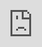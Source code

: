 # 🌊 Chatel Meteo Planner — Functional & Technical Specification

## 🎯 Objectif

Implémenter **l’interface utilisateur (UI)** du projet **`chatel-meteo-planner`**, une application web et mobile réactive permettant aux passionnés de sports nautiques de planifier leurs sessions en fonction des conditions météo et marées à **Châtelaillon-Plage**.

L’application est **frontend uniquement**, hébergée sur **GitHub Pages**, et consomme des données stockées dans le dossier `public/`.

---

## 🧱 Architecture Générale

* **Technologie** : React (client-side only, sans backend)
* **Langage** : JavaScript (ES6+)
* **Hébergement** : GitHub Pages (statique)
* **Données** : stockées dans `/public`
* **Internationalisation (i18n)** :

  * Le code est écrit en **anglais**
  * Tous les textes affichés doivent provenir de fichiers de **langue en français**
* **Aucune édition ou modification côté UI** : uniquement de la **consultation (read-only)**
Inspirations UI : maquettes web, mobile et montre fournies dans le dossier :

/UI-mockups/
   ├── web/
   ├── mobile/
   └── watch/

---

## 📦 Services Frontend à implémenter (ou adapter)

Les services sont situés (ou à créer) sous `src/services/` :

| Service           | Description                                                                                          |
| ----------------- | ---------------------------------------------------------------------------------------------------- |
| `activitiService` | Gestion et filtrage des activités disponibles selon les conditions météo et marées.                  |
| `weatherService`  | Récupération des données météo (scrapping + OpenWeather).                                            |
| `tideService`     | Calculs de marée et tendances (rising/falling, hauteurs, échéances).                                 |
| `plannerService`  | Coordination globale : combine météo, marées et préférences du marin pour recommander les activités. |

---

## 🌦️ Données météo

Source principale :
[`https://www.meteo-la-rochelle.fr/live-chatelaillon.php`](https://www.meteo-la-rochelle.fr/live-chatelaillon.php)

**Objectif du scraping (`scrapeMeteoLaRochelle()`) :**

* Extraire les informations :

  * Vitesse du vent (en nœuds et Beaufort)
  * Direction du vent
  * Moyenne sur 1 et 10 minutes
  * Images pertinentes (rose des vents, webcam)
* Actualisation temps réel

---

## 🌊 Données marées

* **Source API Météo France** (ou jeu de données local dans `/public/tides`)
* **Fonctions clés :**

  * `fetchTideData()`
  * `calculateTideHeightUsingTwelfths()`
* Informations à afficher :

  * Hauteur actuelle
  * Tendances (montante/descendante)
  * Prochaine marée haute/basse
  * Courbe optionnelle de marée (canvas ou SVG)

---

## 🧭 Données prévisions météo

* **Source secondaire** : OpenWeatherMap (5-day forecast)
* Fonction : `fetchFiveDayForecast()`
* Regroupe par jour :

  * Température min/max
  * Vent max (noeuds)
  * Probabilité de pluie
  * Direction du vent dominante

---

## 🏄‍♂️ Données des activités et marins

### Fichier : `/public/activities/activities.json`

Contient :

1. **5 profils de marins**
2. **4 types d’activités**
3. **Matériels suggérés selon profil et conditions**

### 👥 Profils marins

Chaque profil contient :

* `name` : prénom
* `height` : taille (cm)
* `weight` : poids (kg)
* `favoriteGear` : liste de matériels préférés (boards, sails, wings, boats)
* `preferredConditions` : plages de vent, houle ou marée idéales

Exemples de profils :
`Christophe`, `Constance`, `Matthieu`, `Théo`, `Anna`.

### 🏖️ Activités

| Nom           | Type      | Conditions                                                                                                    | Durée min | Matériel suggéré     |
| ------------- | --------- | ------------------------------------------------------------------------------------------------------------- | --------- | -------------------- |
| **Cirrus**    | bateau    | marée > 2m, vent 5–20 nds, houle < 3m, pas de pluie                                                           | 2h        | bateau, gilet        |
| **Windsurf**  | windsurf  | marée > 3m, vent 15–25 nds, direction SO/O/NO (idéal O), soleil non couché, week-end ou après 18h             | 2h        | 3 planches, 5 voiles |
| **Wing**      | wingfoil  | marée > 4m, vent 10–18 nds, direction SO/O/NO (idéal O), houle < 1m, soleil non couché, week-end ou après 18h | 2h        | 1 planche, 3 wings   |
| **Speedsail** | speedsail | marée < 4m, vent > 15 nds, direction SO/O (idéal O), soleil non couché, week-end ou après 18h                 | 2h        | 1 speedsail, 3 wings |


Bateau :  (Cirrus) Dufour 310 grand large (3 ris dans la grand voile)
Windsurf BOARD: JP Magic ride 110L, Bic techno 293L, RRD 150L
SAIL windsurf: gastra matrix 6.0, duotone idol ltd 5.0, neelpryde wizard 3.6, Duotone wrap 7.2
Wing Board and foil : GONG SUP INFLATABLE HIPE - 5'5  GONG WING FOIL ALLVATOR V2 X-OVER ALU - XL 
Wing : CABRINHA MANTIS 6.2 2021 , Gong wing 5.0, Wing Slingshot Slingwing V2 2021 - Taille : 4.4M- Couleur : ORANGE
Speedsail : norbert blanc sports

---

## 📱 Interface Utilisateur (UI)

### Inspiration

Mockups disponibles dans `UI-mockups/web` et `UI-mockups/mobile`.

### Design Prompt

> “Design a responsive, English-language UI for a GitHub-hosted front-end that helps wind and water sports enthusiasts plan their sessions around real-time marine conditions in Châtelaillon-Plage, France.”

### 🎨 Thème & UX

* **Palette nautique** : bleu profond, turquoise, sable clair
* **Typographie** : sans-serif claire avec accents sportifs
* **Iconographie** : matériel, direction du vent, marée
* **Charts** : sparklines, jauges radiales (vent, marée)
* **Accessibilité** : contraste fort, zones tactiles larges

---

## 🧩 Modules UI Principaux

### 1. Header / Hero

* Logo + nom de l’app : “Chatel Meteo Planner”
* Cartes de statut rapide :

  * Vent (nœuds + Beaufort)
  * Direction
  * Miniature webcam
* Sélecteur de profil marin

### 2. Dashboard Temps Réel

* Jauge de vent
* Boussole directionnelle
* Averages (1 min / 10 min)
* Widget marée (hauteur, tendance, courbe)
* Webcam du port (live ou snapshot)

<iframe src="https://pv.viewsurf.com/2080/Chatelaillon-Port" frameborder="0" scrolling="no" allowfullscreen="allowfullscreen" style="position:absolute;top:0;left:0;bottom:0;right:0;width:100%;height:100%;border:0px;"><br /></iframe>

* Notification opt-in banner

### 3. Planificateur (5 jours)

* Timeline horizontale des jours
* Cartes de prévisions : température, vent, pluie
* Filtres selon le profil sélectionné
* Cartes d’activités :

  * Conditions requises
  * Matériel recommandé (avec correspondance favoris)
  * Bouton “Notifier” ou “Rappel”

### 4. Fiche Marin

* Nom, taille, poids
* Matériel favori
* Graphique des plages de vent recommandées
* Sélecteur de profil actif

### 5. Centre de notifications

* Liste des fenêtres favorables à venir
* Configuration des alertes :
  ex. “Notifier quand Windsurf idéal pour Christophe entre 15–20 nds”

### 6. Vue Montre Connectée

* Données essentielles :

  * Vent + direction
  * Marée
  * Prochaine activité
* Haptics et push indicators

### 7. Footer

* Attribution OpenWeather + Meteo La Rochelle
* Lien GitHub repo
* Disclaimer sur la fiabilité des données

---

## 🔔 Notifications

* Notifications push (web + montre)
* Rappel automatique des créneaux favorables
* Toast de confirmation lors de l’activation

---

## 🧩 Composants à produire

* `WeatherCard`, `TideWidget`, `ActivityCard`, `ProfileSelector`
* `WindGauge`, `DirectionCompass`, `NotificationToast`
* `MobileHeader`, `WatchPreview`, `PlannerTimeline`
* Librairie de composants réutilisables (style Tailwind ou shadcn/ui)

---

## 🧪 Livrables

1. **Code React complet** (client-side)
2. **Dossier `/public`** contenant :

   * `activities/activities.json`
   * Données météo et marées
3. **UI responsive mobile-first**
4. **Internationalisation (français)**
5. **Prévisualisation montre connectée**
6. **Notifications push fonctionnelles**

